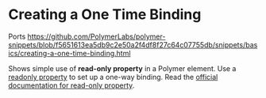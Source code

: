# Creating a One Time Binding

Ports https://github.com/PolymerLabs/polymer-snippets/blob/f5651613ea5db9c2e50a2f4df8f27c64c07755db/snippets/basics/creating-a-one-time-binding.html

Shows simple use of **read-only property** in a Polymer element.
Use a [readonly property](https://github.com/dart-lang/polymer-dart/wiki/properties#read-only-properties) 
to set up a one-way binding.
Read the
[official documentation for read-only property](https://www.polymer-project.org/1.0/docs/devguide/properties.html#read-only).
